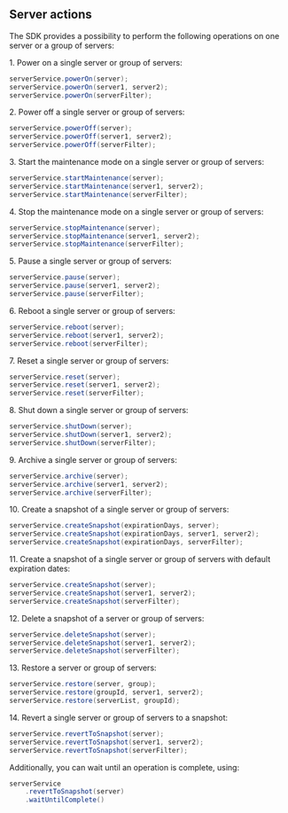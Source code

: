 Server actions
--------------

The SDK provides a possibility to perform the following operations on one server or a group of servers:

1\. Power on a single server or group of servers:
``` java
serverService.powerOn(server);
serverService.powerOn(server1, server2);
serverService.powerOn(serverFilter);
```
2\. Power off a single server or group of servers:
``` java
serverService.powerOff(server);
serverService.powerOff(server1, server2);
serverService.powerOff(serverFilter);
```
3\. Start the maintenance mode on a single server or group of servers:
``` java
serverService.startMaintenance(server);
serverService.startMaintenance(server1, server2);
serverService.startMaintenance(serverFilter);
```
4\. Stop the maintenance mode on a single server or group of servers:
``` java
serverService.stopMaintenance(server);
serverService.stopMaintenance(server1, server2);
serverService.stopMaintenance(serverFilter);
```
5\. Pause a single server or group of servers:
``` java
serverService.pause(server);
serverService.pause(server1, server2);
serverService.pause(serverFilter);
```
6\. Reboot a single server or group of servers:
``` java
serverService.reboot(server);
serverService.reboot(server1, server2);
serverService.reboot(serverFilter);
```
7\. Reset a single server or group of servers:
``` java
serverService.reset(server);
serverService.reset(server1, server2);
serverService.reset(serverFilter);
```
8\. Shut down a single server or group of servers:
``` java
serverService.shutDown(server);
serverService.shutDown(server1, server2);
serverService.shutDown(serverFilter);
```
9\. Archive a single server or group of servers:
``` java
serverService.archive(server);
serverService.archive(server1, server2);
serverService.archive(serverFilter);
```
10\. Create a snapshot of a single server or group of servers:
``` java
serverService.createSnapshot(expirationDays, server);
serverService.createSnapshot(expirationDays, server1, server2);
serverService.createSnapshot(expirationDays, serverFilter);
```
11\. Create a snapshot of a single server or group of servers with default expiration dates:
``` java
serverService.createSnapshot(server);
serverService.createSnapshot(server1, server2);
serverService.createSnapshot(serverFilter);
```
12\. Delete a snapshot of a server or group of servers:
``` java
serverService.deleteSnapshot(server);
serverService.deleteSnapshot(server1, server2);
serverService.deleteSnapshot(serverFilter);
```
13\. Restore a server or group of servers:
``` java
serverService.restore(server, group);
serverService.restore(groupId, server1, server2);
serverService.restore(serverList, groupId);
```
14\. Revert a single server or group of servers to a snapshot:
``` java
serverService.revertToSnapshot(server);
serverService.revertToSnapshot(server1, server2);
serverService.revertToSnapshot(serverFilter);
```
Additionally, you can wait until an operation is complete, using:
``` java
serverService
    .revertToSnapshot(server)
    .waitUntilComplete()
```